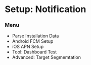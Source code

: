 # Setup: Notification

### Menu

* Parse Installation Data
* Android FCM Setup
* iOS APN Setup
* Tool: Dashboard Test
* Advanced: Target Segmemtation



